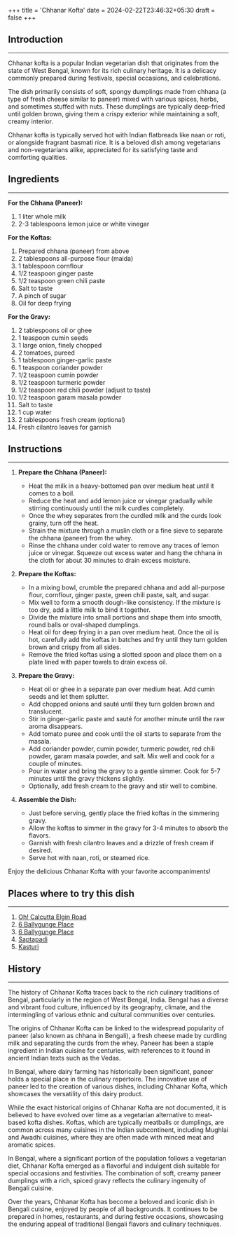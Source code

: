 +++
title = 'Chhanar Kofta'
date = 2024-02-22T23:46:32+05:30
draft = false
+++

## Introduction

---

Chhanar kofta is a popular Indian vegetarian dish that originates from the state of West Bengal, known for its rich culinary heritage. It is a delicacy commonly prepared during festivals, special occasions, and celebrations.

The dish primarily consists of soft, spongy dumplings made from chhana (a type of fresh cheese similar to paneer) mixed with various spices, herbs, and sometimes stuffed with nuts. These dumplings are typically deep-fried until golden brown, giving them a crispy exterior while maintaining a soft, creamy interior.

Chhanar kofta is typically served hot with Indian flatbreads like naan or roti, or alongside fragrant basmati rice. It is a beloved dish among vegetarians and non-vegetarians alike, appreciated for its satisfying taste and comforting qualities.

## Ingredients

---

**For the Chhana (Paneer):**

1. 1 liter whole milk
2. 2-3 tablespoons lemon juice or white vinegar

**For the Koftas:**

1. Prepared chhana (paneer) from above
2. 2 tablespoons all-purpose flour (maida)
3. 1 tablespoon cornflour
4. 1/2 teaspoon ginger paste
5. 1/2 teaspoon green chili paste
6. Salt to taste
7. A pinch of sugar
8. Oil for deep frying

**For the Gravy:**

1. 2 tablespoons oil or ghee
2. 1 teaspoon cumin seeds
3. 1 large onion, finely chopped
4. 2 tomatoes, pureed
5. 1 tablespoon ginger-garlic paste
6. 1 teaspoon coriander powder
7. 1/2 teaspoon cumin powder
8. 1/2 teaspoon turmeric powder
9. 1/2 teaspoon red chili powder (adjust to taste)
10. 1/2 teaspoon garam masala powder
11. Salt to taste
12. 1 cup water
13. 2 tablespoons fresh cream (optional)
14. Fresh cilantro leaves for garnish

## Instructions

---

1. **Prepare the Chhana (Paneer):**

   - Heat the milk in a heavy-bottomed pan over medium heat until it comes to a boil.
   - Reduce the heat and add lemon juice or vinegar gradually while stirring continuously until the milk curdles completely.
   - Once the whey separates from the curdled milk and the curds look grainy, turn off the heat.
   - Strain the mixture through a muslin cloth or a fine sieve to separate the chhana (paneer) from the whey.
   - Rinse the chhana under cold water to remove any traces of lemon juice or vinegar. Squeeze out excess water and hang the chhana in the cloth for about 30 minutes to drain excess moisture.

2. **Prepare the Koftas:**

   - In a mixing bowl, crumble the prepared chhana and add all-purpose flour, cornflour, ginger paste, green chili paste, salt, and sugar.
   - Mix well to form a smooth dough-like consistency. If the mixture is too dry, add a little milk to bind it together.
   - Divide the mixture into small portions and shape them into smooth, round balls or oval-shaped dumplings.
   - Heat oil for deep frying in a pan over medium heat. Once the oil is hot, carefully add the koftas in batches and fry until they turn golden brown and crispy from all sides.
   - Remove the fried koftas using a slotted spoon and place them on a plate lined with paper towels to drain excess oil.

3. **Prepare the Gravy:**

   - Heat oil or ghee in a separate pan over medium heat. Add cumin seeds and let them splutter.
   - Add chopped onions and sauté until they turn golden brown and translucent.
   - Stir in ginger-garlic paste and sauté for another minute until the raw aroma disappears.
   - Add tomato puree and cook until the oil starts to separate from the masala.
   - Add coriander powder, cumin powder, turmeric powder, red chili powder, garam masala powder, and salt. Mix well and cook for a couple of minutes.
   - Pour in water and bring the gravy to a gentle simmer. Cook for 5-7 minutes until the gravy thickens slightly.
   - Optionally, add fresh cream to the gravy and stir well to combine.

4. **Assemble the Dish:**
   - Just before serving, gently place the fried koftas in the simmering gravy.
   - Allow the koftas to simmer in the gravy for 3-4 minutes to absorb the flavors.
   - Garnish with fresh cilantro leaves and a drizzle of fresh cream if desired.
   - Serve hot with naan, roti, or steamed rice.

Enjoy the delicious Chhanar Kofta with your favorite accompaniments!

## Places where to try this dish

---

1. [Oh! Calcutta Elgin Road](https://maps.app.goo.gl/M6ky7vSSNZSY45to8)
2. [6 Ballygunge Place](https://maps.app.goo.gl/Y3YqagaTTHaV2G3L6)
3. [6 Ballygunge Place](https://maps.app.goo.gl/Y3YqagaTTHaV2G3L6)
4. [Saptapadi](https://maps.app.goo.gl/1Hc6HCKF5Lx6fU2C9)
5. [Kasturi](https://maps.app.goo.gl/Gye4S2HAeB4YZ8cP9)

## History

---

The history of Chhanar Kofta traces back to the rich culinary traditions of Bengal, particularly in the region of West Bengal, India. Bengal has a diverse and vibrant food culture, influenced by its geography, climate, and the intermingling of various ethnic and cultural communities over centuries.

The origins of Chhanar Kofta can be linked to the widespread popularity of paneer (also known as chhana in Bengali), a fresh cheese made by curdling milk and separating the curds from the whey. Paneer has been a staple ingredient in Indian cuisine for centuries, with references to it found in ancient Indian texts such as the Vedas.

In Bengal, where dairy farming has historically been significant, paneer holds a special place in the culinary repertoire. The innovative use of paneer led to the creation of various dishes, including Chhanar Kofta, which showcases the versatility of this dairy product.

While the exact historical origins of Chhanar Kofta are not documented, it is believed to have evolved over time as a vegetarian alternative to meat-based kofta dishes. Koftas, which are typically meatballs or dumplings, are common across many cuisines in the Indian subcontinent, including Mughlai and Awadhi cuisines, where they are often made with minced meat and aromatic spices.

In Bengal, where a significant portion of the population follows a vegetarian diet, Chhanar Kofta emerged as a flavorful and indulgent dish suitable for special occasions and festivities. The combination of soft, creamy paneer dumplings with a rich, spiced gravy reflects the culinary ingenuity of Bengali cuisine.

Over the years, Chhanar Kofta has become a beloved and iconic dish in Bengali cuisine, enjoyed by people of all backgrounds. It continues to be prepared in homes, restaurants, and during festive occasions, showcasing the enduring appeal of traditional Bengali flavors and culinary techniques.
